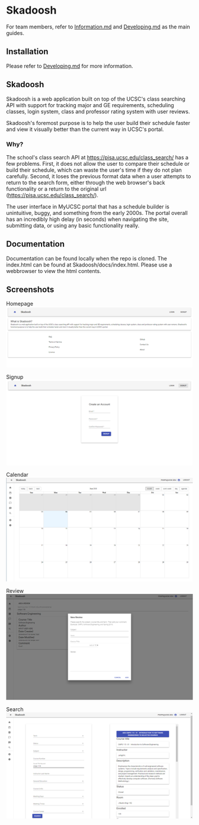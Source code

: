 # Skadoosh

For team members, refer to [Information.md](https://github.com/hueyjj/Skadoosh/blob/master/Information.md) and [Developing.md](https://github.com/hueyjj/Skadoosh/blob/master/Developing.md) as the main guides.


## Installation
Please refer to [Developing.md](https://github.com/hueyjj/Skadoosh/blob/master/Developing.md) for more information.


## Skadoosh
Skadoosh is a web application built on top of the UCSC's class searching API with support for tracking major and GE requirements, scheduling classes, login system, class and professor rating system with user reviews. 

Skadoosh's foremost purpose is to help the user build their schedule faster and view it visually better than the current way in UCSC's portal.

### Why?
The school's class search API at https://pisa.ucsc.edu/class_search/ has a few problems. First, it does not allow the user to compare their schedule or build their schedule, which can waste the user's time if they do not plan carefully. Second, it loses the previous format data when a user attempts to return to the search form, either through the web browser's back functionality or a return to the original url (https://pisa.ucsc.edu/class_search/). 

The user interface in MyUCSC portal that has a schedule builder is unintuitive, buggy, and something from the early 2000s. The portal overall has an incredibly high delay (in seconds) when navigating the site, submitting data, or using any basic functionality really.

## Documentation
Documentation can be found locally when the repo is cloned. The index.html can be found at Skadoosh/docs/index.html. Please use a webbrowser to view the html contents.

## Screenshots
Homepage
![Homepage](https://raw.githubusercontent.com/hueyjj/Skadoosh/master/screenshots/Homepage.PNG)

Signup
![Signup](https://raw.githubusercontent.com/hueyjj/Skadoosh/master/screenshots/Signup.PNG)

Calendar
![Calendar](https://raw.githubusercontent.com/hueyjj/Skadoosh/master/screenshots/Calendar.PNG)

Review
![Review](https://raw.githubusercontent.com/hueyjj/Skadoosh/master/screenshots/Review.PNG)

Search
![Search](https://raw.githubusercontent.com/hueyjj/Skadoosh/master/screenshots/Search.PNG)